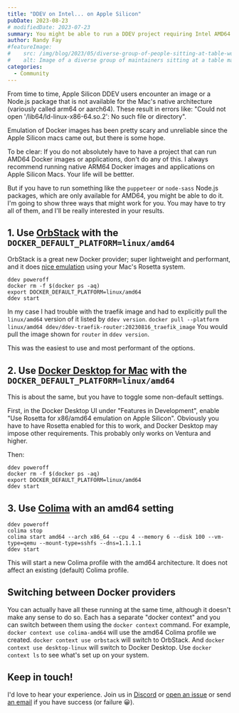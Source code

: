 ```yaml
---
title: "DDEV on Intel... on Apple Silicon"
pubDate: 2023-08-23
# modifiedDate: 2023-07-23
summary: You might be able to run a DDEV project requiring Intel AMD64 on your Apple Silicon Mac
author: Randy Fay
#featureImage:
#    src: /img/blog/2023/05/diverse-group-of-people-sitting-at-table-working.jpg
#    alt: Image of a diverse group of maintainers sitting at a table maintaining DDEV
categories:
  - Community
---
```


From time to time, Apple Silicon DDEV users encounter an image or a Node.js package that is not available for the Mac's native architecture (variously called arm64 or aarch64). These result in errors like: "Could not open '/lib64/ld-linux-x86-64.so.2': No such file or directory".

Emulation of Docker images has been pretty scary and unreliable since the Apple Silicon macs came out, but there is some hope. 

To be clear: If you do not absolutely have to have a project that can run AMD64 Docker images or applications, don't do any of this. I always recommend running native ARM64 Docker images and applications on Apple Silicon Macs. Your life will be bettter. 

But if you have to run something like the `puppeteer` or `node-sass` Node.js packages, which are only available for AMD64, you might be able to do it. I'm going to show three ways that might work for you. You may have to try all of them, and I'll be really interested in your results.

## 1. Use [OrbStack](https://orbstack.dev) with the `DOCKER_DEFAULT_PLATFORM=linux/amd64`

OrbStack is a great new Docker provider; super lightweight and performant, and it does [nice emulation](https://docs.orbstack.dev/docker/#intel-x86-emulation) using your Mac's Rosetta system. 

```
ddev poweroff
docker rm -f $(docker ps -aq)
export DOCKER_DEFAULT_PLATFORM=linux/amd64
ddev start
```

In my case I had trouble with the traefik image and had to explicitly pull the `linux/amd64` version of it listed by `ddev version`. `docker pull --platform linux/amd64 ddev/ddev-traefik-router:20230816_traefik_image` You would pull the image shown for `router` in `ddev version`.

This was the easiest to use and most performant of the options.

## 2. Use [Docker Desktop for Mac](https://www.docker.com/products/docker-desktop/) with the `DOCKER_DEFAULT_PLATFORM=linux/amd64`

This is about the same, but you have to toggle some non-default settings. 

First, in the Docker Desktop UI under "Features in Development", enable "Use Rosetta for x86/amd64 emulation on Apple Silicon". Obviously you have to have Rosetta enabled for this to work, and Docker Desktop may impose other requirements. This probably only works on Ventura and higher.

Then:

```
ddev poweroff
docker rm -f $(docker ps -aq)
export DOCKER_DEFAULT_PLATFORM=linux/amd64
ddev start
```

## 3. Use [Colima](https://github.com/abiosoft/colima) with an amd64 setting

```
ddev poweroff
colima stop
colima start amd64 --arch x86_64 --cpu 4 --memory 6 --disk 100 --vm-type=qemu --mount-type=sshfs --dns=1.1.1.1
ddev start
```

This will start a new Colima profile with the amd64 architecture. It does not affect an existing (default) Colima profile.

## Switching between Docker providers

You can actually have all these running at the same time, although it doesn't make any sense to do so. Each has a separate "docker context" and you can switch between them using the `docker context` command. For example, `docker context use colima-amd64` will use the amd64 Colima profile we created. `docker context use orbstack` will switch to OrbStack. And `docker context use desktop-linux` will switch to Docker Desktop. Use `docker context ls` to see what's set up on your system.

## Keep in touch! 

I'd love to hear your experience. Join us in [Discord](https://discord.gg/hCZFfAMc5k) or [open an issue](https://github.com/ddev/ddev/issues) or send [an email](mailto:support%40ddev.com) if you have success (or failure 😀).
